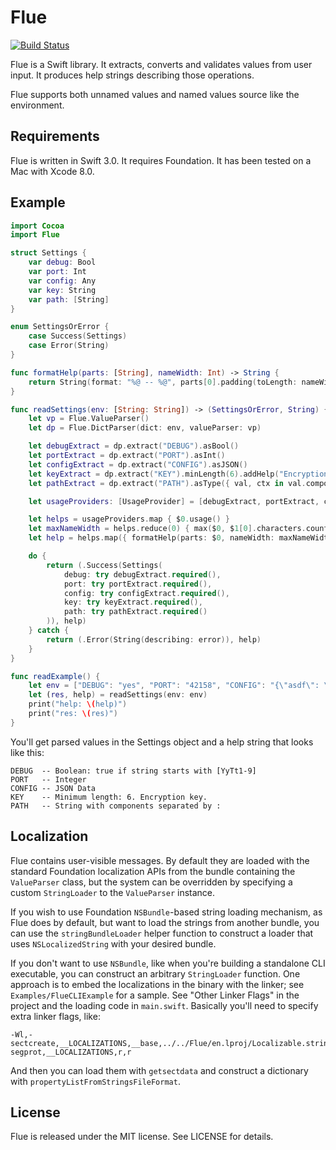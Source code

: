 # Flue

[![Build Status](https://travis-ci.org/juri/flue.svg?branch=master)](https://travis-ci.org/juri/flue)

Flue is a Swift library. It extracts, converts and validates values from user input. It produces help strings describing those operations.

Flue supports both unnamed values and named values source like the environment.

## Requirements

Flue is written in Swift 3.0. It requires Foundation. It has been tested on a Mac with Xcode 8.0.

## Example

```swift
import Cocoa
import Flue

struct Settings {
    var debug: Bool
    var port: Int
    var config: Any
    var key: String
    var path: [String]
}

enum SettingsOrError {
    case Success(Settings)
    case Error(String)
}

func formatHelp(parts: [String], nameWidth: Int) -> String {
    return String(format: "%@ -- %@", parts[0].padding(toLength: nameWidth, withPad: " ", startingAt: 0), parts[1..<parts.count].joined(separator: ". "))
}

func readSettings(env: [String: String]) -> (SettingsOrError, String) {
    let vp = Flue.ValueParser()
    let dp = Flue.DictParser(dict: env, valueParser: vp)

    let debugExtract = dp.extract("DEBUG").asBool()
    let portExtract = dp.extract("PORT").asInt()
    let configExtract = dp.extract("CONFIG").asJSON()
    let keyExtract = dp.extract("KEY").minLength(6).addHelp("Encryption key.", prefix: false)
    let pathExtract = dp.extract("PATH").asType({ val, ctx in val.components(separatedBy: ":") }, help: "String with components separated by :")

    let usageProviders: [UsageProvider] = [debugExtract, portExtract, configExtract, keyExtract, pathExtract]

    let helps = usageProviders.map { $0.usage() }
    let maxNameWidth = helps.reduce(0) { max($0, $1[0].characters.count) }
    let help = helps.map({ formatHelp(parts: $0, nameWidth: maxNameWidth) }).joined(separator: "\n")

    do {
        return (.Success(Settings(
            debug: try debugExtract.required(),
            port: try portExtract.required(),
            config: try configExtract.required(),
            key: try keyExtract.required(),
            path: try pathExtract.required()
        )), help)
    } catch {
        return (.Error(String(describing: error)), help)
    }
}

func readExample() {
    let env = ["DEBUG": "yes", "PORT": "42158", "CONFIG": "{\"asdf\": \"bar\"}", "KEY": "qwertyui", "PATH": ProcessInfo.processInfo.environment["PATH"]!]
    let (res, help) = readSettings(env: env)
    print("help: \(help)")
    print("res: \(res)")
}
```

You'll get parsed values in the Settings object and a help string that looks like this:


```
DEBUG  -- Boolean: true if string starts with [YyTt1-9]
PORT   -- Integer
CONFIG -- JSON Data
KEY    -- Minimum length: 6. Encryption key.
PATH   -- String with components separated by :
```

## Localization

Flue contains user-visible messages. By default they are loaded with the standard Foundation localization APIs from the bundle containing the `ValueParser` class, but the system can be overridden by specifying a custom `StringLoader` to the `ValueParser` instance.

If you wish to use Foundation `NSBundle`-based string loading mechanism, as Flue does by default, but want to load the strings from another bundle, you can use the `stringBundleLoader` helper function to construct a loader that uses `NSLocalizedString` with your desired bundle.

If you don't want to use `NSBundle`, like when you're building a standalone CLI executable, you can construct an arbitrary `StringLoader` function. One approach is to embed the localizations in the binary with the linker; see `Examples/FlueCLIExample` for a sample. See "Other Linker Flags" in the project and the loading code in `main.swift`. Basically you'll need to specify extra linker flags, like:

```
-Wl,-sectcreate,__LOCALIZATIONS,__base,../../Flue/en.lproj/Localizable.strings,-segprot,__LOCALIZATIONS,r,r
```

And then you can load them with `getsectdata` and construct a dictionary with `propertyListFromStringsFileFormat`.

## License

Flue is released under the MIT license. See LICENSE for details.
